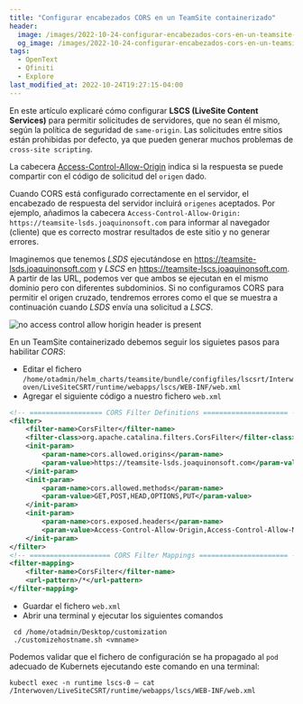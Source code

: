```yaml
---
title: "Configurar encabezados CORS en un TeamSite containerizado"
header:
  image: /images/2022-10-24-configurar-encabezados-cors-en-un-teamsite-containerizado/no-access-control-allow-horigin-header-is-present.png
  og_image: /images/2022-10-24-configurar-encabezados-cors-en-un-teamsite-containerizado/no-access-control-allow-horigin-header-is-present.png
tags:
  - OpenText
  - Qfiniti
  - Explore
last_modified_at: 2022-10-24T19:27:15-04:00
---
```


En este artículo explicaré cómo configurar **LSCS (LiveSite Content Services)** para permitir 
solicitudes de servidores, que no sean él mismo, según la política de seguridad de `same-origin`. 
Las solicitudes entre sitios están prohibidas por defecto, ya que pueden generar 
muchos problemas de `cross-site scripting`.

La cabecera [Access-Control-Allow-Origin](https://developer.mozilla.org/en-US/docs/Web/HTTP/Headers/Access-Control-Allow-Origin) 
indica si la respuesta se puede compartir con el código de solicitud del `origen` dado.

Cuando CORS está configurado correctamente en el servidor, el encabezado de respuesta del servidor 
incluirá `origenes` aceptados.  Por ejemplo, añadimos la cabecera
`Access-Control-Allow-Origin: https://teamsite-lsds.joaquinonsoft.com` para informar al 
navegador (cliente) que es correcto mostrar resultados de este sitio y no generar errores. 

Imaginemos que tenemos *LSDS* ejecutándose en https://teamsite-lsds.joaquinonsoft.com y *LSCS* 
en https://teamsite-lscs.joaquinonsoft.com. A partir de las URL, podemos ver que ambos se ejecutan 
en el mismo dominio pero con diferentes subdominios. Si no configuramos CORS para permitir el 
origen cruzado, tendremos errores como el que se muestra a continuación cuando *LSDS* 
envía una solicitud a *LSCS*.

![no access control allow horigin header is present](/images/2022-10-24-configurar-encabezados-cors-en-un-teamsite-containerizado/no-access-control-allow-horigin-header-is-present.png.)

En un TeamSite containerizado debemos seguir los siguietes pasos para habilitar *CORS*:
 - Editar el fichero `/home/otadmin/helm_charts/teamsite/bundle/configfiles/lscsrt/Interwoven/LiveSiteCSRT/runtime/webapps/lscs/WEB-INF/web.xml`
 - Agregar el siguiente código a nuestro fichero `web.xml`

```xml
<!-- ================== CORS Filter Definitions ===================== -->
<filter>
	<filter-name>CorsFilter</filter-name>
	<filter-class>org.apache.catalina.filters.CorsFilter</filter-class>
	<init-param>
		<param-name>cors.allowed.origins</param-name>
		<param-value>https://teamsite-lsds.joaquinonsoft.com</param-value>
	</init-param>
	<init-param>
		<param-name>cors.allowed.methods</param-name>
		<param-value>GET,POST,HEAD,OPTIONS,PUT</param-value>
	</init-param>
	<init-param>
		<param-name>cors.exposed.headers</param-name>
		<param-value>Access-Control-Allow-Origin,Access-Control-Allow-Methods</param-value>
	</init-param>
</filter>
<!-- ==================== CORS Filter Mappings ====================== -->
<filter-mapping>
	<filter-name>CorsFilter</filter-name>
	<url-pattern>/*</url-pattern>
</filter-mapping>
```
 
 - Guardar el fichero `web.xml`
 - Abrir una terminal y ejecutar los siguientes comandos
```shell
 cd /home/otadmin/Desktop/customization
 ./customizehostname.sh <vmname> 
```


Podemos validar que el fichero de configuración se ha propagado al `pod` adecuado de Kubernets 
ejecutando este comando en una terminal:

```
kubectl exec -n runtime lscs-0 – cat /Interwoven/LiveSiteCSRT/runtime/webapps/lscs/WEB-INF/web.xml
```